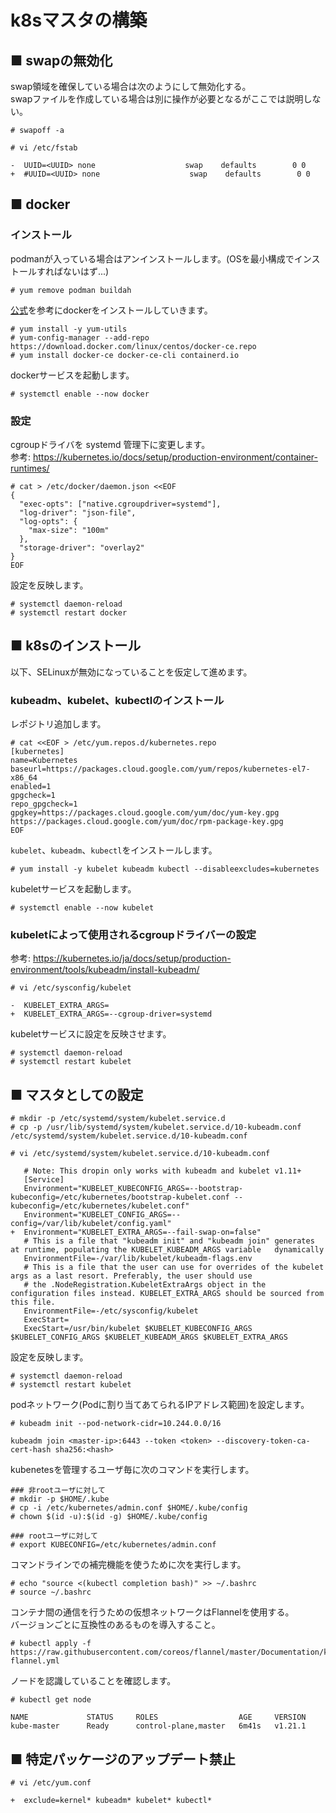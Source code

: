 # k8sマスタの構築
## ■ swapの無効化
swap領域を確保している場合は次のようにして無効化する。  
swapファイルを作成している場合は別に操作が必要となるがここでは説明しない。
```
# swapoff -a
```
```
# vi /etc/fstab
```
```
-  UUID=<UUID> none                    swap    defaults        0 0
+  #UUID=<UUID> none                    swap    defaults        0 0
```
## ■ docker
### インストール
podmanが入っている場合はアンインストールします。(OSを最小構成でインストールすればないはず...)
```
# yum remove podman buildah
```
[公式](https://docs.docker.com/engine/install/centos/)を参考にdockerをインストールしていきます。
```
# yum install -y yum-utils
# yum-config-manager --add-repo https://download.docker.com/linux/centos/docker-ce.repo
# yum install docker-ce docker-ce-cli containerd.io
```
dockerサービスを起動します。
```
# systemctl enable --now docker
```
### 設定
cgroupドライバを systemd 管理下に変更します。  
参考: https://kubernetes.io/docs/setup/production-environment/container-runtimes/
```
# cat > /etc/docker/daemon.json <<EOF
{
  "exec-opts": ["native.cgroupdriver=systemd"],
  "log-driver": "json-file",
  "log-opts": {
    "max-size": "100m"
  },
  "storage-driver": "overlay2"
}
EOF
```
設定を反映します。
```
# systemctl daemon-reload
# systemctl restart docker
```
## ■ k8sのインストール
以下、SELinuxが無効になっていることを仮定して進めます。
### kubeadm、kubelet、kubectlのインストール 
レポジトリ追加します。
```
# cat <<EOF > /etc/yum.repos.d/kubernetes.repo
[kubernetes]
name=Kubernetes
baseurl=https://packages.cloud.google.com/yum/repos/kubernetes-el7-x86_64
enabled=1
gpgcheck=1
repo_gpgcheck=1
gpgkey=https://packages.cloud.google.com/yum/doc/yum-key.gpg https://packages.cloud.google.com/yum/doc/rpm-package-key.gpg
EOF
```
`kubelet`、`kubeadm`、`kubectl`をインストールします。
```
# yum install -y kubelet kubeadm kubectl --disableexcludes=kubernetes
```
kubeletサービスを起動します。
```
# systemctl enable --now kubelet
```
### kubeletによって使用されるcgroupドライバーの設定
参考: https://kubernetes.io/ja/docs/setup/production-environment/tools/kubeadm/install-kubeadm/
```
# vi /etc/sysconfig/kubelet
```
```
-  KUBELET_EXTRA_ARGS=
+  KUBELET_EXTRA_ARGS=--cgroup-driver=systemd
```
kubeletサービスに設定を反映させます。
```
# systemctl daemon-reload
# systemctl restart kubelet
```
## ■ マスタとしての設定
```
# mkdir -p /etc/systemd/system/kubelet.service.d
# cp -p /usr/lib/systemd/system/kubelet.service.d/10-kubeadm.conf /etc/systemd/system/kubelet.service.d/10-kubeadm.conf
```
```
# vi /etc/systemd/system/kubelet.service.d/10-kubeadm.conf
```
```
   # Note: This dropin only works with kubeadm and kubelet v1.11+
   [Service]
   Environment="KUBELET_KUBECONFIG_ARGS=--bootstrap-kubeconfig=/etc/kubernetes/bootstrap-kubelet.conf --    kubeconfig=/etc/kubernetes/kubelet.conf"
   Environment="KUBELET_CONFIG_ARGS=--config=/var/lib/kubelet/config.yaml"
+  Environment="KUBELET_EXTRA_ARGS=--fail-swap-on=false"
   # This is a file that "kubeadm init" and "kubeadm join" generates at runtime, populating the KUBELET_KUBEADM_ARGS variable   dynamically
   EnvironmentFile=-/var/lib/kubelet/kubeadm-flags.env
   # This is a file that the user can use for overrides of the kubelet args as a last resort. Preferably, the user should use
   # the .NodeRegistration.KubeletExtraArgs object in the configuration files instead. KUBELET_EXTRA_ARGS should be sourced from this file.
   EnvironmentFile=-/etc/sysconfig/kubelet
   ExecStart=
   ExecStart=/usr/bin/kubelet $KUBELET_KUBECONFIG_ARGS $KUBELET_CONFIG_ARGS $KUBELET_KUBEADM_ARGS $KUBELET_EXTRA_ARGS
```
設定を反映します。
```
# systemctl daemon-reload
# systemctl restart kubelet
```
podネットワーク(Podに割り当てあてられるIPアドレス範囲)を設定します。
```
# kubeadm init --pod-network-cidr=10.244.0.0/16
```
```
kubeadm join <master-ip>:6443 --token <token> --discovery-token-ca-cert-hash sha256:<hash>
```
kubenetesを管理するユーザ毎に次のコマンドを実行します。
```
### 非rootユーザに対して
# mkdir -p $HOME/.kube
# cp -i /etc/kubernetes/admin.conf $HOME/.kube/config
# chown $(id -u):$(id -g) $HOME/.kube/config

### rootユーザに対して
# export KUBECONFIG=/etc/kubernetes/admin.conf
```
コマンドラインでの補完機能を使うために次を実行します。
```
# echo "source <(kubectl completion bash)" >> ~/.bashrc
# source ~/.bashrc
```
コンテナ間の通信を行うための仮想ネットワークはFlannelを使用する。  
バージョンごとに互換性のあるものを導入すること。
```
# kubectl apply -f https://raw.githubusercontent.com/coreos/flannel/master/Documentation/kube-flannel.yml
```
ノードを認識していることを確認します。
```
# kubectl get node
```
```
NAME             STATUS     ROLES                  AGE     VERSION
kube-master      Ready      control-plane,master   6m41s   v1.21.1
```
## ■ 特定パッケージのアップデート禁止
```
# vi /etc/yum.conf
```
```
+  exclude=kernel* kubeadm* kubelet* kubectl*
```
